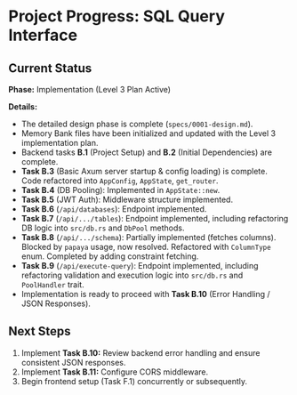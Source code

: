 # Project Progress: SQL Query Interface

## Current Status

**Phase:** Implementation (Level 3 Plan Active)

**Details:**

-   The detailed design phase is complete (`specs/0001-design.md`).
-   Memory Bank files have been initialized and updated with the Level 3 implementation plan.
-   Backend tasks **B.1** (Project Setup) and **B.2** (Initial Dependencies) are complete.
-   **Task B.3** (Basic Axum server startup & config loading) is complete. Code refactored into `AppConfig`, `AppState`, `get_router`.
-   **Task B.4** (DB Pooling): Implemented in `AppState::new`.
-   **Task B.5** (JWT Auth): Middleware structure implemented.
-   **Task B.6** (`/api/databases`): Endpoint implemented.
-   **Task B.7** (`/api/.../tables`): Endpoint implemented, including refactoring DB logic into `src/db.rs` and `DbPool` methods.
-   **Task B.8** (`/api/.../schema`): Partially implemented (fetches columns). Blocked by `papaya` usage, now resolved. Refactored with `ColumnType` enum. Completed by adding constraint fetching.
-   **Task B.9** (`/api/execute-query`): Endpoint implemented, including refactoring validation and execution logic into `src/db.rs` and `PoolHandler` trait.
-   Implementation is ready to proceed with **Task B.10** (Error Handling / JSON Responses).

## Next Steps

1.  Implement **Task B.10:** Review backend error handling and ensure consistent JSON responses.
2.  Implement **Task B.11:** Configure CORS middleware.
3.  Begin frontend setup (Task F.1) concurrently or subsequently.
